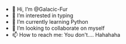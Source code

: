 - 👋 Hi, I’m @Galacic-Fur
- 👀 I’m interested in typing
- 🌱 I’m currently learning Python
- 💞️ I’m looking to collaborate on myself
- 📫 How to reach me: You don't.... Hahahaha

<!---
Galactic-Fur/Galactic-Fur is a ✨ special ✨ repository because its `README.md` (this file) appears on your GitHub profile.
You can click the Preview link to take a look at your changes.
--->
